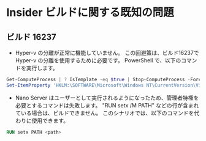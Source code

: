 # <a name="known-issues-for-insider-builds"></a>Insider ビルドに関する既知の問題

## <a name="build-16237"></a>ビルド 16237

- Hyper-v の分離が正常に機能していません。 この回避策は、ビルド16237で Hyper-v の分離を使用するために必要です。 PowerShell で、以下のコマンドを実行します。

```PowerShell
Get-ComputeProcess | ? IsTemplate -eq $true | Stop-ComputeProcess -Force
Set-ItemProperty 'HKLM:\SOFTWARE\Microsoft\Windows NT\CurrentVersion\Virtualization\Containers\' -Name TemplateVmCount -Type dword -Value 0 -Force
```

- Nano Server はユーザーとして実行されるようになったため、管理者特権を必要とするコマンドは失敗します。 "RUN setx /M PATH" などの行が含まれている場合は、ビルドできません。 このシナリオでは、以下のコマンドを代わりに使用できます。

```dockerfile
RUN setx PATH <path>
```
